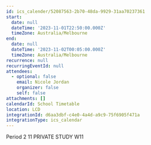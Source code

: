 ```yaml
---
id: ics_calender/52087563-2b70-48da-9929-31aa70237361
start:
  date: null
  dateTime: '2023-11-01T22:50:00.000Z'
  timeZone: Australia/Melbourne
end:
  date: null
  dateTime: '2023-11-02T00:05:00.000Z'
  timeZone: Australia/Melbourne
recurrence: null
recurringEventId: null
attendees:
  - optional: false
    email: Nicole Jordan
    organizer: false
    self: false
attachments: []
calendarId: School Timetable
location: LCD
integrationId: d6aa3dbf-c4e0-4a4d-a9c9-75f6905f471a
integrationType: ics_calendar
---
```

Period 2
11 PRIVATE STUDY W11